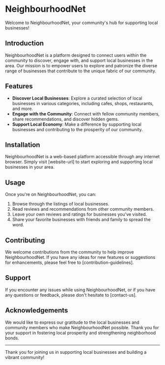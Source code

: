 # NeighbourhoodNet

Welcome to NeighbourhoodNet, your community's hub for supporting local businesses!

## Introduction

NeighbourhoodNet is a platform designed to connect users within the community to discover, engage with, and support local businesses in the area. Our mission is to empower users to explore and patronize the diverse range of businesses that contribute to the unique fabric of our community.

## Features

- **Discover Local Businesses**: Explore a curated selection of local businesses in various categories, including cafes, shops, restaurants, and more.
- **Engage with the Community**: Connect with fellow community members, share recommendations, and discover hidden gems.
- **Support Local Economy**: Make a difference by supporting local businesses and contributing to the prosperity of our community.

## Installation

NeighbourhoodNet is a web-based platform accessible through any internet browser. Simply visit [website-url] to start exploring and supporting local businesses in your area.

## Usage

Once you're on NeighbourhoodNet, you can:

1. Browse through the listings of local businesses.
2. Read reviews and recommendations from other community members.
3. Leave your own reviews and ratings for businesses you've visited.
4. Share your favorite businesses with friends and family to spread the word.

## Contributing

We welcome contributions from the community to help improve NeighbourhoodNet. If you have any ideas for new features or suggestions for enhancements, please feel free to [contribution-guidelines].

## Support

If you encounter any issues while using NeighbourhoodNet, or if you have any questions or feedback, please don't hesitate to [contact-us].

## Acknowledgements

We would like to express our gratitude to the local businesses and community members who make NeighbourhoodNet possible. Thank you for your support in fostering local prosperity and strengthening neighborhood bonds.

---

Thank you for joining us in supporting local businesses and building a vibrant community!

